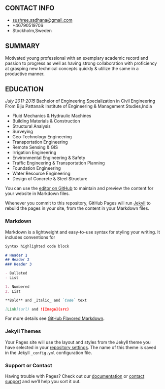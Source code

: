 ## CONTACT INFO
- sushree.sadhana@gmail.com
- +46790519706
- Stockholm,Sweden

## SUMMARY
Motivated young professional with an exemplary academic record and passion to progress as well as having strong collaboration with proficiency at grasping new technical concepts quickly & utilize the same in a productive manner.

## EDUCATION
_July 2011-2015_
Bachelor of Engineering.Specialization in Civil Engineering From Biju Pattanaik Institute of Engineering & Management Studies,India

- Fluid Mechanics & Hydraulic Machines
- Building Materials & Construction
- Structural Analysis
- Surveying
- Geo-Technology Engineering
- Transportation Engineering
- Remote Sensing & GIS
- Irrigation Engineering
- Environmental Engineering & Safety
- Traffic Engineering & Transportation Planning
- Foundation Engineering
- Water Resource Engineering
- Design of Concrete & Steel Structure



   

You can use the [editor on GitHub](https://github.com/sushreekhatua/sushreekhatua.github.io/edit/main/README.md) to maintain and preview the content for your website in Markdown files.

Whenever you commit to this repository, GitHub Pages will run [Jekyll](https://jekyllrb.com/) to rebuild the pages in your site, from the content in your Markdown files.

### Markdown

Markdown is a lightweight and easy-to-use syntax for styling your writing. It includes conventions for

```markdown
Syntax highlighted code block

# Header 1
## Header 2
### Header 3

- Bulleted
- List

1. Numbered
2. List

**Bold** and _Italic_ and `Code` text

[Link](url) and ![Image](src)
```

For more details see [GitHub Flavored Markdown](https://guides.github.com/features/mastering-markdown/).

### Jekyll Themes

Your Pages site will use the layout and styles from the Jekyll theme you have selected in your [repository settings](https://github.com/sushreekhatua/sushreekhatua.github.io/settings/pages). The name of this theme is saved in the Jekyll `_config.yml` configuration file.

### Support or Contact

Having trouble with Pages? Check out our [documentation](https://docs.github.com/categories/github-pages-basics/) or [contact support](https://support.github.com/contact) and we’ll help you sort it out.
